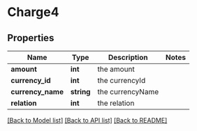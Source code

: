 # Charge4

## Properties
Name | Type | Description | Notes
------------ | ------------- | ------------- | -------------
**amount** | **int** | the amount | 
**currency_id** | **int** | the currencyId | 
**currency_name** | **string** | the currencyName | 
**relation** | **int** | the relation | 

[[Back to Model list]](../README.md#documentation-for-models) [[Back to API list]](../README.md#documentation-for-api-endpoints) [[Back to README]](../README.md)


